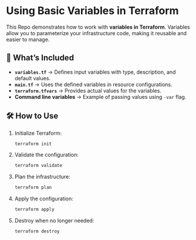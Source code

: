 # Using Basic Variables in Terraform

This Repo demonstrates how to work with **variables in Terraform**. Variables allow you to parameterize your infrastructure code, making it reusable and easier to manage.

## 📂 What’s Included
- **`variables.tf`** → Defines input variables with type, description, and default values.  
- **`main.tf`** → Uses the defined variables in resource configurations.  
- **`terraform.tfvars`** → Provides actual values for the variables.  
- **Command line variables** → Example of passing values using `-var` flag.  

## 🛠️ How to Use

1. Initialize Terraform:
   ```sh
   terraform init
   ```

2. Validate the configuration:
   ```sh
   terraform validate
   ```

3. Plan the infrastructure:
   ```sh
   terraform plan
   ```

4. Apply the configuration:
   ```sh
   terraform apply
   ```

5. Destroy when no longer needed:
   ```sh
   terraform destroy
   ```
